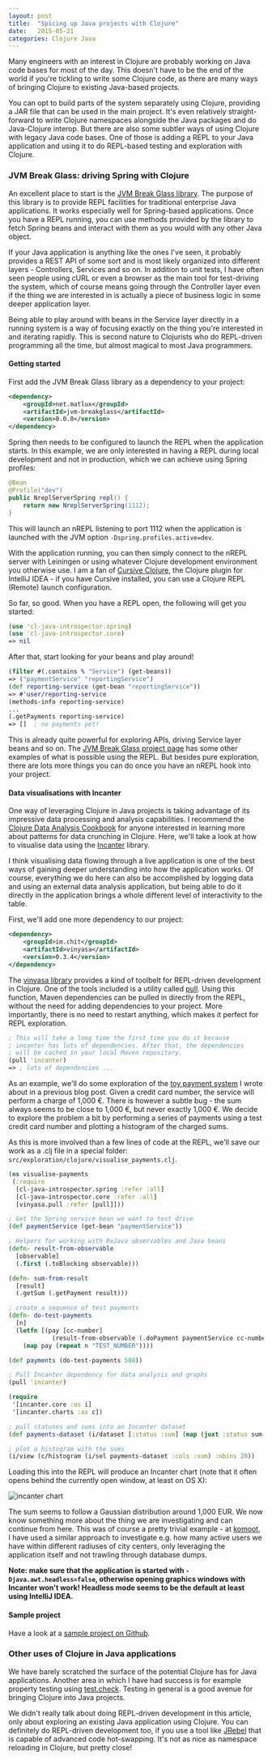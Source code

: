 ```yaml
---
layout: post
title:  "Spicing up Java projects with Clojure"
date:   2015-05-21
categories: Clojure Java
---
```


Many engineers with an interest in Clojure are probably working on Java code bases for most of the day. 
This doesn't have to be the end of the world if you're tickling to write some Clojure code, as there are many ways of 
bringing Clojure to existing Java-based projects. 

You can opt to build parts of the system separately using Clojure, providing a JAR file that can be used 
in the main project. It's even relatively straight-forward to write Clojure namespaces alongside the 
Java packages and do Java-Clojure interop. But there are also some subtler ways of using Clojure with
legacy Java code bases. One of those is adding a REPL to your Java application and using it to do
REPL-based testing and exploration with Clojure. 

### JVM Break Glass: driving Spring with Clojure

An excellent place to start is the [JVM Break Glass library](https://github.com/matlux/jvm-breakglass). The purpose of this library is to provide
REPL facilities for traditional enterprise Java applications. It works especially well for Spring-based
applications. Once you have a REPL running, you can use methods provided by the library to fetch
Spring beans and interact with them as you would with any other Java object. 

If your Java application is anything like the ones I've seen, it probably provides a REST API of some
sort and is most likely organized into different layers - Controllers, Services and so on. In addition
to unit tests, I have often seen people using cURL or even a browser as the main tool for test-driving 
the system, which of course means going through the Controller layer even if the thing we are interested 
in is actually a piece of business logic in some deeper application layer. 

Being able to play around with beans in the Service layer directly in a running system is a 
way of focusing exactly on the thing you're interested in and iterating rapidly. This is second
nature to Clojurists who do REPL-driven programming all the time, but almost magical to most
Java programmers.

#### Getting started

First add the JVM Break Glass library as a dependency to your project:

```xml
<dependency>
    <groupId>net.matlux</groupId>
    <artifactId>jvm-breakglass</artifactId>
    <version>0.0.8</version>
</dependency>
```

Spring then needs to be configured to launch the REPL when the application starts.
In this example, we are only interested in having a REPL during local development and not in production,
which we can achieve using Spring profiles:

```java
@Bean
@Profile("dev")
public NreplServerSpring repl() {
    return new NreplServerSpring(1112);
}
```

This will launch an nREPL listening to port 1112 when the application is launched with the JVM option `-Dspring.profiles.active=dev`. 

With the application running, you can then simply connect to the nREPL server with Leiningen or using whatever 
Clojure development environment you otherwise use. I am a fan of [Cursive Clojure](https://cursiveclojure.com/), the Clojure plugin for IntelliJ IDEA - 
if you have Cursive installed, you can use a Clojure REPL (Remote) launch configuration.

So far, so good. When you have a REPL open, the following will get you started:

```clojure
(use 'cl-java-introspector.spring)
(use 'cl-java-introspector.core)
=> nil
```

After that, start looking for your beans and play around!

```clojure
(filter #(.contains % "Service") (get-beans))
=> ("paymentService" "reportingService")
(def reporting-service (get-bean "reportingService"))
=> #'user/reporting-service
(methods-info reporting-service)
...
(.getPayments reporting-service)
=> []  ; no payments yet!
```

This is already quite powerful for exploring APIs, driving Service layer beans and so on. The [JVM Break Glass project page](https://github.com/matlux/jvm-breakglass) has some other examples of what is possible using the REPL. But besides pure exploration, there are lots more things you can do once you have an nREPL hook into your project.

#### Data visualisations with Incanter

One way of leveraging Clojure in Java projects is taking advantage of its impressive data processing and analysis capabilities. 
I recommend the [Clojure Data Analysis Cookbook](https://www.packtpub.com/big-data-and-business-intelligence/clojure-data-analysis-cookbook) for anyone interested in learning more about patterns for data crunching
in Clojure. Here, we'll take a look at how to visualise data using the [Incanter](http://incanter.org/) library. 

I think visualising data flowing through a live application is one of the best ways of gaining deeper understanding
into how the application works. Of course, everything we do here can also be accomplished by logging data and using 
an external data analysis application, but being able to do it directly in the application brings a whole different
level of interactivity to the table.

First, we'll add one more dependency to our project:

```xml
<dependency>
    <groupId>im.chit</groupId>
    <artifactId>vinyasa</artifactId>
    <version>0.3.4</version>
</dependency>
```

The [vinyasa library](https://github.com/zcaudate/vinyasa) provides a kind of toolbelt for REPL-driven development in Clojure. One of the tools included is a
utility called [pull](https://github.com/zcaudate/vinyasa#pull). Using this function, Maven dependencies can be pulled in directly from the REPL,
without the need for adding dependencies to your project. More importantly, there is no need to restart anything, which makes it perfect
for REPL exploration.

```clojure
; This will take a long time the first time you do it because 
; incanter has lots of dependencies. After that, the dependencies 
; will be cached in your local Maven repository. 
(pull 'incanter)
=> ; lots of dependencies ...
```

As an example, we'll do some exploration of the [toy payment system](http://jstaffans.github.io/blog/2015/03/16/spring-boot.html) I wrote about in a previous blog post.
Given a credit card number, the service will perform a charge of 1,000 €. There is however a subtle bug - the sum always seems to be close to 1,000 €, but never exactly 1,000 €.
We decide to explore the problem a bit by performing a series of payments using a test credit card number and plotting a histogram of the charged sums.

As this is more involved than a few lines of code at the REPL, we'll save our work as a .clj file in a special folder: `src/exploration/clojure/visualise_payments.clj`. 

```clojure
(ns visualise-payments
 (:require
  [cl-java-introspector.spring :refer :all]
  [cl-java-introspector.core :refer :all]
  [vinyasa.pull :refer [pull]]))

; Get the Spring service bean we want to test drive
(def paymentService (get-bean "paymentService"))

; Helpers for working with RxJava observables and Java beans
(defn- result-from-observable
  [observable]
  (.first (.toBlocking observable)))

(defn- sum-from-result
  [result]
  (.getSum (.getPayment result)))

; create a sequence of test payments 
(defn- do-test-payments
  [n]
  (letfn [(pay [cc-number]
            (result-from-observable (.doPayment paymentService cc-number)))]
    (map pay (repeat n "TEST_NUMBER"))))

(def payments (do-test-payments 500))

; Pull Incanter dependency for data analysis and graphs
(pull 'incanter)

(require
 '[incanter.core :as i]
 '[incanter.charts :as c])

; pull statuses and sums into an Incanter dataset
(def payments-dataset (i/dataset [:status :sum] (map (juxt :status sum-from-result) payments)))

; plot a histogram with the sums
(i/view (c/histogram (i/sel payments-dataset :cols :sum) :nbins 20))
```

Loading this into the REPL will produce an Incanter chart (note that it often opens behind the currently open window, at least on OS X):

![incanter chart](/assets/images/incanter.png)

The sum seems to follow a Gaussian distribution around 1,000 EUR. We now know something more about the thing we are investigating 
and can continue from here. This was of course a pretty trivial example - at [komoot](https://www.komoot.de), I have used a similar 
approach to investigate e.g. how many active users we have within different radiuses of city centers, only leveraging the application itself 
and not trawling through database dumps.

**Note: make sure that the application is started with `-Djava.awt.headless=false`, otherwise opening graphics windows with Incanter won't work! 
Headless mode seems to be the default at least using IntelliJ IDEA.**

#### Sample project

Have a look at a [sample project on Github](https://github.com/jstaffans/pay-me-spring-boot).

### Other uses of Clojure in Java applications

We have barely scratched the surface of the potential Clojure has for Java applications. Another area in which I have had 
success is for example property testing using [test.check](https://github.com/clojure/test.check). Testing in general
is a good avenue for bringing Clojure into Java projects. 

We didn't really talk about doing REPL-driven development in this article, only about exploring an existing Java
application using Clojure. You can definitely do REPL-driven development too, if you use a tool like [JRebel](http://zeroturnaround.com/software/jrebel/)
that is capable of advanced code hot-swapping. It's not as nice as namespace reloading in Clojure, but pretty close!


